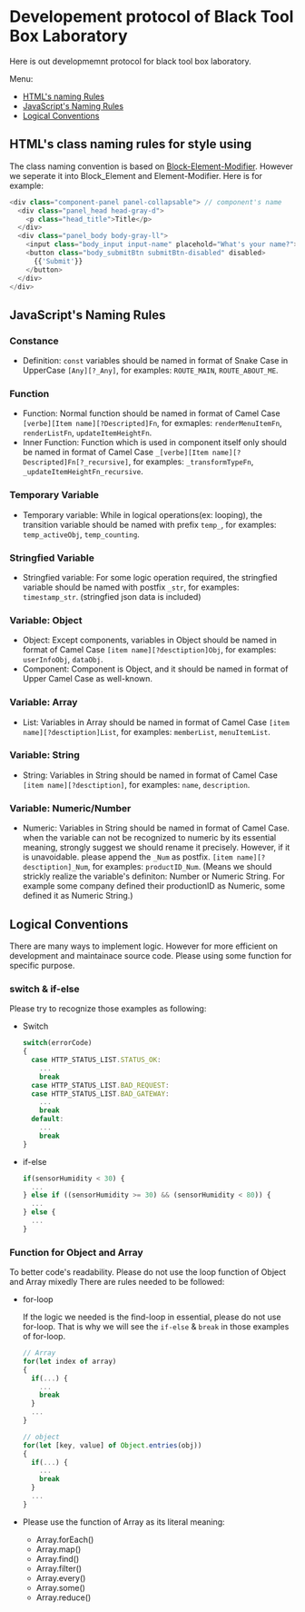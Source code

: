 # Developement protocol of Black Tool Box Laboratory

Here is out developmemnt protocol for black tool box laboratory.

Menu:
- [HTML's naming Rules](https://github.com/BlackToolBoxLaboratory/principle_of_development/blob/master/README.md#htmls-class-naming-rules-for-style-using)
- [JavaScript's Naming Rules](https://github.com/BlackToolBoxLaboratory/principle_of_development/blob/master/README.md#javascripts-naming-rules)
- [Logical Conventions](https://github.com/BlackToolBoxLaboratory/principle_of_development/blob/master/README.md#logical-conventions)


## HTML's class naming rules for style using

The class naming convention is based on [Block-Element-Modifier](http://getbem.com/). However we seperate it into Block_Element and Element-Modifier. Here is for example:

  ```js
  <div class="component-panel panel-collapsable"> // component's name
    <div class="panel_head head-gray-d">
      <p class="head_title">Title</p>
    </div>
    <div class="panel_body body-gray-ll">
      <input class="body_input input-name" placehold="What's your name?">
      <button class="body_submitBtn submitBtn-disabled" disabled>
        {{'Submit'}}
      </button>
    </div>
  </div>
  ```

## JavaScript's Naming Rules

### Constance

  - Definition: `const` variables should be named in format of Snake Case in UpperCase `[Any][?_Any]`, for examples: `ROUTE_MAIN`, `ROUTE_ABOUT_ME`.

### Function

  - Function: Normal function should be named in format of Camel Case `[verbe][Item name][?Descripted]Fn`, for exmaples: `renderMenuItemFn`, `renderListFn`, `updateItemHeightFn`.
  - Inner Function: Function which is used in component itself only should be named in format of Camel Case `_[verbe][Item name][?Descripted]Fn[?_recursive]`, for examples: `_transformTypeFn`, `_updateItemHeightFn_recursive`.

### Temporary Variable

  - Temporary variable: While in logical operations(ex: looping), the transition variable should be named with prefix `temp_`, for examples: `temp_activeObj`, `temp_counting`.

### Stringfied Variable

  - Stringfied variable: For some logic operation required, the stringfied variable should be named with postfix `_str`, for examples: `timestamp_str`. (stringfied json data is included)

### Variable: Object

  - Object: Except components, variables in Object should be named in format of Camel Case `[item name][?desctiption]Obj`, for examples: `userInfoObj`, `dataObj`.
  - Component: Component is Object, and it should be named in format of Upper Camel Case as well-known.

### Variable: Array

  - List: Variables in Array should be named in format of Camel Case `[item name][?desctiption]List`, for examples: `memberList`, `menuItemList`.

### Variable: String

  - String: Variables in String should be named in format of Camel Case `[item name][?desctiption]`, for examples: `name`, `description`.

### Variable: Numeric/Number

  - Numeric: Variables in String should be named in format of Camel Case. when the variable can not be recognized to numeric by its essential meaning, strongly suggest we should rename it precisely. However, if it is unavoidable. please append the `_Num` as postfix. `[item name][?desctiption]_Num`, for examples: `productID_Num`. (Means we should strickly realize the variable's definiton: Number or Numeric String. For example some company defined their productionID as Numeric, some defined it as Numeric String.)
  
## Logical Conventions

There are many ways to implement logic. However for more efficient on development and maintainace source code. Please using some function for specific purpose.

### switch & if-else

Please try to recognize those examples as following:

  - Switch

      ```js
      switch(errorCode)
      {
        case HTTP_STATUS_LIST.STATUS_OK:
          ...
          break
        case HTTP_STATUS_LIST.BAD_REQUEST:
        case HTTP_STATUS_LIST.BAD_GATEWAY:
          ...
          break
        default:
          ...
          break
      }
      ```

  - if-else

      ```js
      if(sensorHumidity < 30) {
        ...
      } else if ((sensorHumidity >= 30) && (sensorHumidity < 80)) {
        ...
      } else {
        ...
      }
      ```

### Function for Object and Array

To better code's readability. Please do not use the loop function of Object and Array mixedly There are rules needed to be followed:

  - for-loop 
  
    If the logic we needed is the find-loop in essential, please do not use for-loop. That is why we will see the `if-else` & `break` in those examples of for-loop.

    ```js
    // Array
    for(let index of array)
    {
      if(...) {
        ...
        break
      }
      ...
    }

    // object
    for(let [key, value] of Object.entries(obj))
    {
      if(...) {
        ...
        break
      }
      ...
    }
    ```

  - Please use the function of Array as its literal meaning: 
    
    - Array.forEach()
    - Array.map()
    - Array.find()
    - Array.filter()
    - Array.every()
    - Array.some()
    - Array.reduce()
